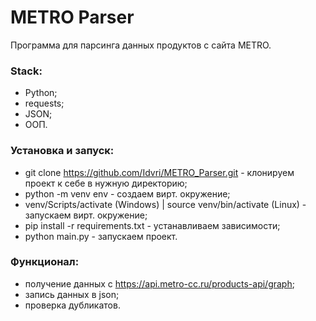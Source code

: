 # METRO Parser
Программа для парсинга данных продуктов с сайта METRO.

### Stack:
- Python;
- requests;
- JSON;
- ООП.

### Установка и запуск:
- git clone https://github.com/Idvri/METRO_Parser.git - клонируем проект к себе в нужную директорию;
- python -m venv env - создаем вирт. окружение;
- venv/Scripts/activate (Windows) | source venv/bin/activate (Linux) - запускаем вирт. окружение;
- pip install -r requirements.txt - устанавливаем зависимости;
- python main.py - запускаем проект.

### Функционал:
- получение данных с https://api.metro-cc.ru/products-api/graph;
- запись данных в json;
- проверка дубликатов.
